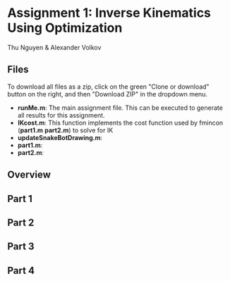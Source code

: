 # Assignment 1: Inverse Kinematics Using Optimization
Thu Nguyen & Alexander Volkov

## Files
To download all files as a zip, click on the green "Clone or download" button on the right, and then "Download ZIP" in the dropdown menu.

- **runMe.m**: The main assignment file. This can be executed to generate all results for this assignment.
- **IKcost.m**: This function implements the cost function used by fmincon (**part1.m** **part2.m**) to solve for IK
- **updateSnakeBotDrawing.m**: 
- **part1.m**:
- **part2.m**:

## Overview 

## Part 1

## Part 2

## Part 3

## Part 4

